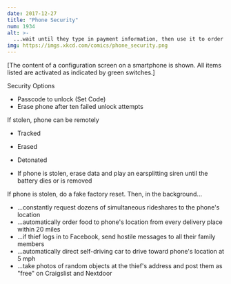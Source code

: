 ```yaml
---
date: 2017-12-27
title: "Phone Security"
num: 1934
alt: >-
  ...wait until they type in payment information, then use it to order yourself a replacement phone.
img: https://imgs.xkcd.com/comics/phone_security.png
---
```

[The content of a configuration screen on a smartphone is shown. All items listed are activated as indicated by green switches.]

Security Options
 * Passcode to unlock (Set Code)
 * Erase phone after ten failed unlock attempts

If stolen, phone can be remotely
 * Tracked
 * Erased
 * Detonated

 * If phone is stolen, erase data and play an earsplitting siren until the battery dies or is removed

If phone is stolen, do a fake factory reset. Then, in the background...

 * ...constantly request dozens of simultaneous rideshares to the phone's location
 * ...automatically order food to phone's location from every delivery place within 20 miles
 * ...if thief logs in to Facebook, send hostile messages to all their family members
 * ...automatically direct self-driving car to drive toward phone's location at 5 mph
 * ...take photos of random objects at the thief's address and post them as "free" on Craigslist and Nextdoor